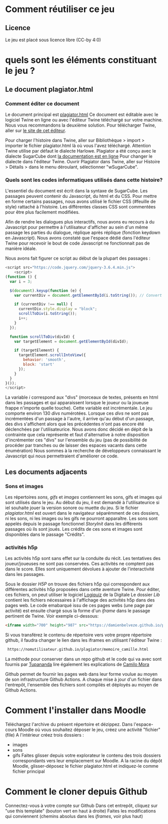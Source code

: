 # Comment réutiliser ce jeu

## Licence

Le jeu est placé sous licence libre (CC-by 4:0)

# quels sont les éléments constituant le jeu ?

## Le document plagiator.html

### Comment éditer ce document

Le document principal est [plagiator.html](plagiator.html)
Ce document est éditable avec le logiciel Twine en ligne ou avec l'éditeur Twine téléchargé sur votre machine. Nous vous recommandons la deuxième solution. 
Pour télécharger Twine, aller sur [le site de cet éditeur](https://twinery.org/).

Pour charger l'histoire dans Twine, aller sur Bibliothèque > import > importer le fichier plagiator.html là où vous l'avez téléchargé. 
Attention Twine utilise par défaut le dialecte Harlowe. Plagiator a été conçu avec le dialecte SugarCube dont [la documentation est en ligne](https://www.motoslave.net/sugarcube/2/docs/)
Pour changer le dialecte dans l'éditeur Twine. Ouvrir Plagiator dans Twine, aller sur Histoire > Détails > dans le menu déroulant, sélectionner "wSugarCube".

### Quels sont les codes informatiques utilisés dans cette histoire?

L'essentiel du document est écrit dans la syntaxe de SugarCube. 
Les passages peuvent contenir du Javascript, du html et du CSS.
Pour mettre en forme certains passages, nous avons utilisé le fichier CSS (\#feuille de style) rattaché à l'histoire. Les différentes classes CSS sont commentées pour être plus facilement modifiées. 

Afin de rendre les dialogues plus interactifs, nous avons eu recours à du Javascript pour permettre à l'utilisateur d'afficher au sein d'un même passage les parties du dialogue, réplique après réplique (fonction keydown en Javascript). Nous avons constaté que l'espace dédié dans l'éditeur Twine pour recevoir le bout de code Javascript ne fonctionnait pas de manière idéale. 

Nous avons fait figurer ce script au début de la plupart des passages : 

```javascript
<script src="https://code.jquery.com/jquery-3.6.4.min.js">    
    <script>
(function () {
  var i = 3;

  $(document).keyup(function (e) {
    var currentDiv = document.getElementById(i.toString()); // Convert the number to string

    if (currentDiv !== null) {
      currentDiv.style.display = "block";
      scrollToDiv(i.toString());
      i++;
    }
  });

  function scrollToDiv(divId) {
    var targetElement = document.getElementById(divId);

    if (targetElement) {
      targetElement.scrollIntoView({
        behavior: 'smooth',
        block: 'start'
      });
    }
  }
}());
</script>

```
La variable *i* correspond aux "divs" (morceaux de textes, présents en html dans les passages et qui apparaissent lorsque le joueur ou la joueuse frappe n'importe quelle touche). 
Cette variable est incrémentale. Le jeu comporte environ 130 *divs* numérotées. 
Lorsque ces *divs* ne sont pas incrémentées d'un passage à l'autre, il arrive qu'au début d'un passage, des divs s'affichent alors que les précédentes n'ont pas encore été déclenchées par l'utilisateurice. Nous avons donc décidé en dépit de la contrainte que cela représente et faut d'alternative à notre disposition d'incrémenter ces "divs" sur l'ensemble du jeu (pas de possibilité de procéder par tranches ou de laisser des espaces vacants dans cette énumération) Nous sommes à la recherche de développeurs connaissant le Javascript qui nous permettraient d'améliorer ce code.

## Les documents adjacents

### Sons et images

Les répertoires *sons*, *gifs* et *images* contiennent les sons, gifs et images qui sont utilisés dans le jeu. 
Au début du jeu, il est demandé à l'utilisateurice si iel souhaite jouer la version sonore ou muette du jeu. 
Si le fichier *plagiator.html* est ouvert dans le navigateur séparémment de ces dossiers, ni les sons, ni les images ou les gifs ne pourront apparaître.
Les sons sont appelés depuis le passage fonctionnel *StoryInit* dans les différents passages où ils sont joués.
Les crédits de ces sons et images sont disponibles dans le passage "Crédits".

### activités h5p

Les activités h5p sont sans effet sur la conduite du récit. Les tentatives des joueur/joueuses ne sont pas conservées. Ces activités ne comptent pas dans le score. Elles sont uniquement dévolues à ajouter de l'interactivité dans les passages.

Sous le dossier *H5P* on trouve des fichiers h5p qui correspondent aux différentes activités h5p proposées dans cette aventure Twine. Pour éditer, ces fichiers, on peut utiliser le logiciel [Logiquiz](https://ladigitale.dev/logiquiz/#telecharger) de la Digitale
Le dossier *Lib* contient les fichiers nécessaires à l'affichage des activités h5p dans des pages web. Le code emabarqué issu de ces pages webs (une page par activité) est ensuite chargé sous la forme d'un *iframe* dans le passage pertinent de Twine. Voir exemple ci-dessous:

```html
<iframe width="700" height="987" src="https://damienbelveze.github.io/plagiator/memoire_camille.html" frameBorder="0" scrolling="no" styles="width:100%"></iframe>
```

Si vous transférez le contenu de répertoire vers votre propre répertoire github, il faudra changer le lien dans les iframes en utilisant l'éditeur Twine : 

```html
 https://nomutilisateur.github.io/plagiator/memoire_camille.html 
 ```

La méthode pour conserver dans un repo github et le code qui va avec sont fournis par [Tupananda](https://github.com/tunapanda/h5p-standalone) lire également les explications de [Camilo Mora](https://github.com/Camilo-Mora/H5P?tab=readme-ov-file)

Github permet de fournir les pages web dans leur forme voulue au moyen de son infrastructure Github Actions. A chaque mise à jour d'un fichier dans l'entrepôt, l'ensemble des fichiers sont compilés et déployés au moyen de Github Actions.

# Comment l'installer dans Moodle

Téléchargez l'archive du présent répertoire et dézippez. 
Dans l'espace-cours Moodle où vous souhaitez déposer le jeu, créez une activité "fichier"(file)
A l'intérieur créez trois dossiers : 
- images
- sons
- gifs
Faites glisser depuis votre explorateur le contenu des trois dossiers correspondants vers leur emplacement sur Moodle. 
A la racine du dépôt Moodle, glisser-déposez le fichier plagiator.html et indiquez-le comme fichier principal

# Comment le cloner depuis Github

Connectez-vous à votre compte sur Github
Dans cet entrepôt, cliquez sur "use this template" (bouton vert en haut à droite)
Faites les modifications qui conviennent (chemins absolus dans les *iframes*, voir plus haut)

